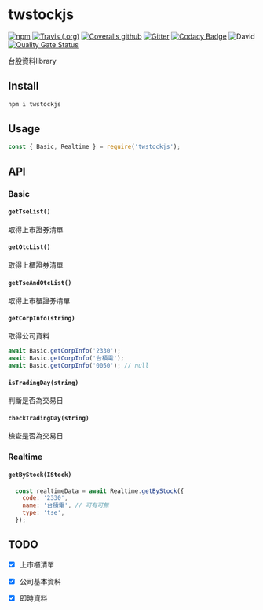 # twstockjs

[![npm](https://img.shields.io/npm/v/twstockjs)](https://www.npmjs.com/package/twstockjs)
[![Travis (.org)](https://img.shields.io/travis/bigtongue5566/twstockjs)](https://travis-ci.org/bigtongue5566/twstockjs)
[![Coveralls github](https://img.shields.io/coveralls/github/bigtongue5566/twstockjs)](https://coveralls.io/github/bigtongue5566/twstockjs)
[![Gitter](https://img.shields.io/gitter/room/bigtongue5566/twstockjs)](https://gitter.im/twstockjs/community)
[![Codacy Badge](https://api.codacy.com/project/badge/Grade/8075958aa3b64d849ed4ea54321bb524)](https://www.codacy.com/manual/bigtongue5566/twstockjs?utm_source=github.com&amp;utm_medium=referral&amp;utm_content=bigtongue5566/twstockjs&amp;utm_campaign=Badge_Grade)
![David](https://img.shields.io/david/bigtongue5566/twstockjs)
[![Quality Gate Status](https://sonarcloud.io/api/project_badges/measure?project=bigtongue5566_twstockjs&metric=alert_status)](https://sonarcloud.io/dashboard?id=bigtongue5566_twstockjs)

台股資料library

## Install

```bash
npm i twstockjs
```

## Usage

```javascript
const { Basic, Realtime } = require('twstockjs');
```

## API

### Basic

#### `getTseList()`

取得上市證券清單

#### `getOtcList()`

取得上櫃證券清單

#### `getTseAndOtcList()`

取得上市櫃證券清單

#### `getCorpInfo(string)`

取得公司資料

```javascript
await Basic.getCorpInfo('2330');
await Basic.getCorpInfo('台積電');
await Basic.getCorpInfo('0050'); // null
```

#### `isTradingDay(string)`

判斷是否為交易日

#### `checkTradingDay(string)`

檢查是否為交易日

### Realtime

#### `getByStock(IStock)`

```javascript
  const realtimeData = await Realtime.getByStock({
    code: '2330',
    name: '台積電', // 可有可無
    type: 'tse',
  });
```

## TODO

- [x] 上市櫃清單

- [x] 公司基本資料

- [x] 即時資料
